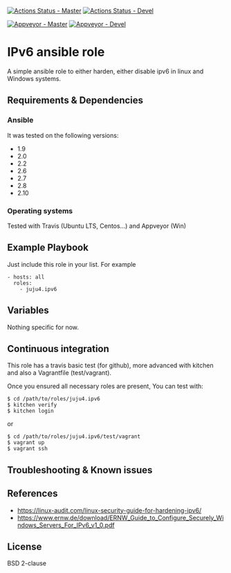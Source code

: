 [![Actions Status - Master](https://github.com/juju4/ansible-ipv6/workflows/AnsibleCI/badge.svg)](https://github.com/juju4/ansible-ipv6/actions?query=branch%3Amaster)
[![Actions Status - Devel](https://github.com/juju4/ansible-ipv6/workflows/AnsibleCI/badge.svg?branch=devel)](https://github.com/juju4/ansible-ipv6/actions?query=branch%3Adevel)

[![Appveyor - Master](https://ci.appveyor.com/api/projects/status/y66h05noirqpdc6a/branch/master?svg=true)](https://ci.appveyor.com/project/juju4/ansible-ipv6/branch/master)
[![Appveyor - Devel](https://ci.appveyor.com/api/projects/status/y66h05noirqpdc6a/branch/devel?svg=true)](https://ci.appveyor.com/project/juju4/ansible-ipv6/branch/devel)

# IPv6 ansible role

A simple ansible role to either harden, either disable ipv6 in linux and Windows systems.

## Requirements & Dependencies

### Ansible
It was tested on the following versions:
 * 1.9
 * 2.0
 * 2.2
 * 2.6
 * 2.7
 * 2.8
 * 2.10

### Operating systems

Tested with Travis (Ubuntu LTS, Centos...) and Appveyor (Win)

## Example Playbook

Just include this role in your list.
For example

```
- hosts: all
  roles:
    - juju4.ipv6
```

## Variables

Nothing specific for now.

## Continuous integration

This role has a travis basic test (for github), more advanced with kitchen and also a Vagrantfile (test/vagrant).

Once you ensured all necessary roles are present, You can test with:
```
$ cd /path/to/roles/juju4.ipv6
$ kitchen verify
$ kitchen login
```
or
```
$ cd /path/to/roles/juju4.ipv6/test/vagrant
$ vagrant up
$ vagrant ssh
```

## Troubleshooting & Known issues

## References

* https://linux-audit.com/linux-security-guide-for-hardening-ipv6/
* https://www.ernw.de/download/ERNW_Guide_to_Configure_Securely_Windows_Servers_For_IPv6_v1_0.pdf

## License

BSD 2-clause

